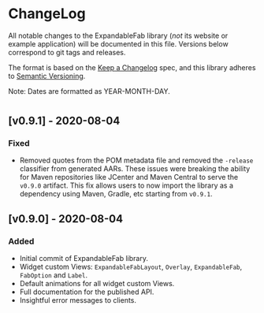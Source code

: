 # ChangeLog
All notable changes to the ExpandableFab library (*not* its website or example application) will be documented in this file. Versions below correspond to git tags and releases.

The format is based on the [Keep a Changelog](https://keepachangelog.com/en/1.0.0/) spec,
and this library adheres to [Semantic Versioning](https://semver.org/).

Note: Dates are formatted as YEAR-MONTH-DAY.

#

## [v0.9.1] - 2020-08-04
### Fixed
- Removed quotes from the POM metadata file and removed the `-release` classifier from generated AARs. These issues were breaking the ability for Maven repositories like JCenter and Maven Central to serve the `v0.9.0` artifact. This fix allows users to now import the library as a dependency using Maven, Gradle, etc starting from `v0.9.1`.

## [v0.9.0] - 2020-08-04
### Added
- Initial commit of ExpandableFab library.
- Widget custom Views: `ExpandableFabLayout`, `Overlay`, `ExpandableFab`, `FabOption` and `Label`.
- Default animations for all widget custom Views.
- Full documentation for the published API.
- Insightful error messages to clients.